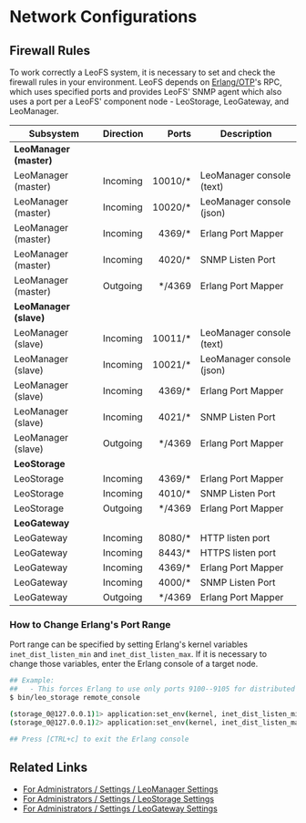 # Network Configurations
## Firewall Rules

To work correctly a LeoFS system, it is necessary to set and check the firewall rules in your environment. LeoFS depends on <a href="http://www.erlang.org/" target="_blank">Erlang/OTP</a>'s RPC, which uses specified ports and provides LeoFS' SNMP agent which also uses a port per a LeoFS' component node - LeoStorage, LeoGateway, and LeoManager.


| Subsystem           | Direction | Ports    | Description               |
|---------------------|-----------|---------:|---------------------------|
| **LeoManager (master)** |
| LeoManager (master) | Incoming  | 10010/*  | LeoManager console (text) |
| LeoManager (master) | Incoming  | 10020/*  | LeoManager console (json) |
| LeoManager (master) | Incoming  | 4369/*   | Erlang Port Mapper        |
| LeoManager (master) | Incoming  | 4020/*   | SNMP Listen Port          |
| LeoManager (master) | Outgoing  | */4369   | Erlang Port Mapper        |
| **LeoManager (slave)** |
| LeoManager (slave)  | Incoming  | 10011/*  | LeoManager console (text) |
| LeoManager (slave)  | Incoming  | 10021/*  | LeoManager console (json) |
| LeoManager (slave)  | Incoming  | 4369/*   | Erlang Port Mapper        |
| LeoManager (slave)  | Incoming  | 4021/*   | SNMP Listen Port          |
| LeoManager (slave)  | Outgoing  | */4369   | Erlang Port Mapper        |
| **LeoStorage**      |
| LeoStorage          | Incoming  | 4369/*   | Erlang Port Mapper        |
| LeoStorage          | Incoming  | 4010/*   | SNMP Listen Port          |
| LeoStorage          | Outgoing  | */4369   | Erlang Port Mapper        |
| **LeoGateway**      |
| LeoGateway          | Incoming  | 8080/*   | HTTP listen port          |
| LeoGateway          | Incoming  | 8443/*   | HTTPS listen port         |
| LeoGateway          | Incoming  | 4369/*   | Erlang Port Mapper        |
| LeoGateway          | Incoming  | 4000/*   | SNMP Listen Port          |
| LeoGateway          | Outgoing  | */4369   | Erlang Port Mapper        |

### How to Change Erlang's Port Range

Port range can be specified by setting Erlang's kernel variables `inet_dist_listen_min` and `inet_dist_listen_max`. If it is necessary to change those variables, enter the Erlang console of a target node.

```bash
## Example:
##   - This forces Erlang to use only ports 9100--9105 for distributed Erlang traffic.
$ bin/leo_storage remote_console

(storage_0@127.0.0.1)1> application:set_env(kernel, inet_dist_listen_min, 9100).
(storage_0@127.0.0.1)2> application:set_env(kernel, inet_dist_listen_max, 9105).

## Press [CTRL+c] to exit the Erlang console
```

## Related Links

- [For Administrators / Settings / LeoManager Settings](../settings/leo_manager.md)
- [For Administrators / Settings / LeoStorage Settings](../settings/leo_storage.md)
- [For Administrators / Settings / LeoGateway Settings](../settings/leo_gateway.md)

